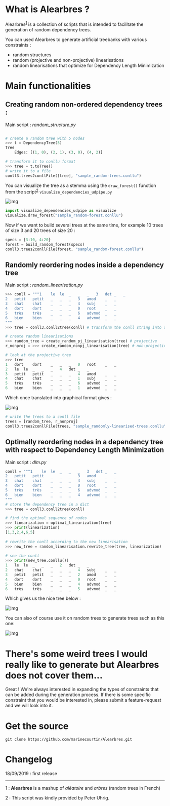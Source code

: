 # What is Alearbres ?

Alearbres<sup>[1](#myfootnote1)</sup> is a collection of scripts that is intended to facilitate the generation of random dependency trees.

You can used Alearbres to generate artificial treebanks with various constraints :
+ random structures
+ random (projective and non-projective) linearisations
+ random linearisations that optimize for Dependency Length Minimization


# Main functionalities



## Creating random non-ordered dependency trees :

Main script : *random_structure.py*

```python

# create a random tree with 5 nodes
>>> t = DependencyTree(5)
Tree
	Edges: [(1, 0), (2, 1), (3, 0), (4, 2)]
```


```python
# transform it to conllu format
>>> tree = t.toTree()
# write it to a file
conll3.trees2conllFile([tree], "sample_random-trees.conllu")
```


You can visualize the tree as a stemma using the `draw_forest()` function from the script<sup>[2](#myfootnote2)</sup> `visualize_dependencies_udpipe.py`

![img](./docs/_static/stemma-random-tree.png)


```python
import visualize_dependencies_udpipe as visualize
visualize.draw_forest("sample_random-forest.conllu") 
```


Now if we want to build several trees at the same time, for example 10 trees of size 3 and 20 trees of size 20 :

```python
specs = {3:10, 4:20}
forest = build_random_forest(specs)
conll3.trees2conllFile(forest, "sample_random-forest.conllu")
```



## Randomly reordering nodes inside a dependency tree

Main script : *random_linearisation.py*


```python
>>> conll = """1	le	le	_	_	_	3	det	_	_
2	petit	petit	_	_	_	3	amod	_	_
3	chat	chat	_	_	_	4	subj	_	_
4	dort	dort	_	_	_	0	root	_	_
5	très	très	_	_	_	6	advmod	_	_
6	bien	bien	_	_	_	4	advmod	_	_
"""
>>> tree = conll3.conll2tree(conll) # transform the conll string into a tree format

# create random linearisations
>>> random_tree = create_random_pj_linearisation(tree) # projective
r_nonproj = >>> create_random_nonpj_linearisation(tree) # non-projective

# look at the projective tree
>>> tree
1	dort	dort	_	_	_	0	root	_	_
2	le	le	_	_	_	4	det	_	_
3	petit	petit	_	_	_	4	amod	_	_
4	chat	chat	_	_	_	1	subj	_	_
5	très	très	_	_	_	6	advmod	_	_
6	bien	bien	_	_	_	1	advmod	_	_
```

Which once translated into graphical format gives :

![img](./docs/_static/rand-lin.png)

```python
# write the trees to a conll file
trees = [random_tree, r_nonproj]
conll3.trees2conllFile(trees, "sample_randomly-linearised-trees.conllu") 
```


## Optimally reordering nodes in a dependency tree with respect to Dependency Length Minimization

Main script : *dlm.py*


```python
conll = """1	le	le	_	_	_	3	det	_	_
2	petit	petit	_	_	_	3	amod	_	_
3	chat	chat	_	_	_	4	subj	_	_
4	dort	dort	_	_	_	0	root	_	_
5	très	très	_	_	_	6	advmod	_	_
6	bien	bien	_	_	_	4	advmod	_	_
"""
# store the dependency tree in a dict
>>> tree = conll3.conll2tree(conll)

# find the optimal sequence of nodes
>>> linearization = optimal_linearization(tree)
>>> print(linearization)
[1,3,2,4,6,5]
	
# rewrite the conll according to the new linearisation
>>> new_tree = random_linearisation.rewrite_tree(tree, linearization)
	
# see the conll
>>> print(new_tree.conllu())
1	le	le	_	_	_	2	det	_	_
2	chat	chat	_	_	_	4	subj	_	_
3	petit	petit	_	_	_	2	amod	_	_
4	dort	dort	_	_	_	0	root	_	_
5	bien	bien	_	_	_	4	advmod	_	_
6	très	très	_	_	_	5	advmod	_	_
```

Which gives us the nice tree below :

![img](./docs/_static/opti-tree3.png)

You can also of course use it on random trees to generate trees such as this one:

![img](./docs/_static/random-opti.png)



# There's some weird trees I would really like to generate but Alearbres does not cover them...

Great ! We're always interested in expanding the types of constraints that can be added during the generation process. If there is some specific constraint that you would be interested in, please submit a feature-request and we will look into it.

# Get the source


```
git clone https://github.com/marinecourtin/Alearbres.git
```

# Changelog

18/09/2019 : first release



_______________

<a name="myfootnote1">1</a> : **Alearbres** is a mashup of *aléatoire* and *arbres* (random trees in French)

<a name="myfootnote2">2</a> : This script was kindly provided by Peter Uhrig.